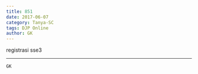 ```yaml
---
title: 851
date: 2017-06-07
category: Tanya-SC
tags: DJP Online
author: GK
---
```


registrasi sse3

---



`GK`
